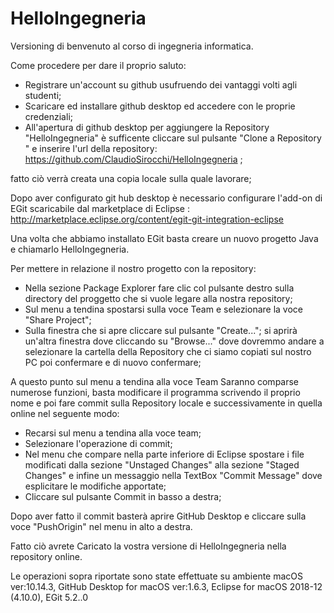 # HelloIngegneria
Versioning di benvenuto al corso di ingegneria informatica.

Come procedere per dare il proprio saluto:
- Registrare un'account su github usufruendo dei vantaggi volti agli studenti;
- Scaricare ed installare github desktop ed accedere con le proprie credenziali;
- All'apertura di github desktop per aggiungere la Repository "HelloIngegneria" è sufficente cliccare sul pulsante "Clone a Repository " e inserire l'url della repository:  https://github.com/ClaudioSirocchi/HelloIngegneria ;

fatto ciò verrà creata una copia locale sulla quale lavorare;

Dopo aver configurato git hub desktop è necessario configurare l'add-on di EGit  scaricabile dal marketplace di Eclipse :  http://marketplace.eclipse.org/content/egit-git-integration-eclipse

Una volta che abbiamo installato EGit basta creare un nuovo progetto Java e chiamarlo HelloIngegneria.

Per mettere in relazione il nostro progetto con la repository:
- Nella sezione Package Explorer fare clic col pulsante destro sulla directory del proggetto che si vuole legare alla nostra repository;
- Sul menu a tendina spostarsi sulla voce Team e selezionare la voce "Share Project";
- Sulla finestra che si apre cliccare sul pulsante  "Create..."; si aprirà un'altra finestra dove cliccando su "Browse..." dove dovremmo andare a selezionare la cartella della Repository che ci siamo copiati sul nostro PC poi confermare e di nuovo confermare;

A questo punto sul menu a tendina alla voce Team Saranno comparse numerose funzioni, basta modificare il programma scrivendo il proprio nome e poi fare commit sulla Repository locale e successivamente in quella online nel seguente modo:
- Recarsi sul menu a tendina alla voce team;
- Selezionare l'operazione di commit;
- Nel menu che compare nella parte inferiore di Eclipse spostare i file modificati dalla sezione "Unstaged Changes" alla sezione "Staged Changes" e infine un messaggio nella TextBox "Commit Message" dove esplicitare le modifiche apportate;
- Cliccare sul pulsante Commit in basso a destra;

Dopo aver fatto il commit basterà aprire GitHub Desktop e cliccare sulla voce "PushOrigin" nel menu in alto a destra.

Fatto ciò avrete Caricato la vostra versione di HelloIngegneria nella repository online.

Le operazioni sopra riportate sono state effettuate su ambiente macOS ver:10.14.3, GitHub Desktop for macOS ver:1.6.3, Eclipse for macOS 2018-12 (4.10.0), EGit 5.2..0

